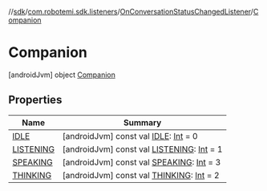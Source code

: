 //[sdk](../../../../index.md)/[com.robotemi.sdk.listeners](../../index.md)/[OnConversationStatusChangedListener](../index.md)/[Companion](index.md)



# Companion  
 [androidJvm] object [Companion](index.md)   


## Properties  
  
|  Name |  Summary | 
|---|---|
| <a name="com.robotemi.sdk.listeners/OnConversationStatusChangedListener.Companion/IDLE/#/PointingToDeclaration/"></a>[IDLE](-i-d-l-e.md)| <a name="com.robotemi.sdk.listeners/OnConversationStatusChangedListener.Companion/IDLE/#/PointingToDeclaration/"></a> [androidJvm] const val [IDLE](-i-d-l-e.md): [Int](https://kotlinlang.org/api/latest/jvm/stdlib/kotlin/-int/index.html) = 0   <br>|
| <a name="com.robotemi.sdk.listeners/OnConversationStatusChangedListener.Companion/LISTENING/#/PointingToDeclaration/"></a>[LISTENING](-l-i-s-t-e-n-i-n-g.md)| <a name="com.robotemi.sdk.listeners/OnConversationStatusChangedListener.Companion/LISTENING/#/PointingToDeclaration/"></a> [androidJvm] const val [LISTENING](-l-i-s-t-e-n-i-n-g.md): [Int](https://kotlinlang.org/api/latest/jvm/stdlib/kotlin/-int/index.html) = 1   <br>|
| <a name="com.robotemi.sdk.listeners/OnConversationStatusChangedListener.Companion/SPEAKING/#/PointingToDeclaration/"></a>[SPEAKING](-s-p-e-a-k-i-n-g.md)| <a name="com.robotemi.sdk.listeners/OnConversationStatusChangedListener.Companion/SPEAKING/#/PointingToDeclaration/"></a> [androidJvm] const val [SPEAKING](-s-p-e-a-k-i-n-g.md): [Int](https://kotlinlang.org/api/latest/jvm/stdlib/kotlin/-int/index.html) = 3   <br>|
| <a name="com.robotemi.sdk.listeners/OnConversationStatusChangedListener.Companion/THINKING/#/PointingToDeclaration/"></a>[THINKING](-t-h-i-n-k-i-n-g.md)| <a name="com.robotemi.sdk.listeners/OnConversationStatusChangedListener.Companion/THINKING/#/PointingToDeclaration/"></a> [androidJvm] const val [THINKING](-t-h-i-n-k-i-n-g.md): [Int](https://kotlinlang.org/api/latest/jvm/stdlib/kotlin/-int/index.html) = 2   <br>|

